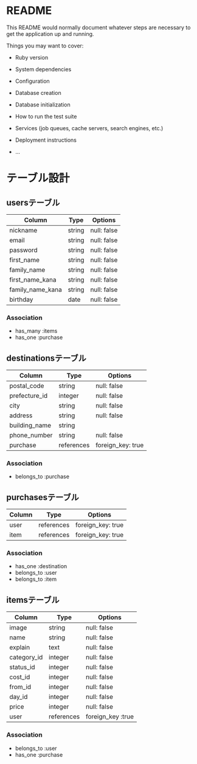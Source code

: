 # README

This README would normally document whatever steps are necessary to get the
application up and running.

Things you may want to cover:

* Ruby version

* System dependencies

* Configuration

* Database creation

* Database initialization

* How to run the test suite

* Services (job queues, cache servers, search engines, etc.)

* Deployment instructions

* ...


# テーブル設計


## usersテーブル

| Column           | Type     | Options     |
| ---------------- | -------- | ----------- |
| nickname         | string   | null: false |
| email            | string   | null: false |
| password         | string   | null: false |
| first_name       | string   | null: false |
| family_name      | string   | null: false |
| first_name_kana  | string   | null: false |
| family_name_kana | string   | null: false |
| birthday         | date     | null: false |

### Association
- has_many :items
- has_one :purchase



## destinationsテーブル
 
| Column              | Type       | Options                       |
| ------------------- | ---------- | ----------------------------- |
| postal_code         | string     | null: false                   |
| prefecture_id       | integer    | null: false                   |
| city                | string     | null: false                   |
| address             | string     | null: false                   |
| building_name       | string     |                               |
| phone_number        | string     | null: false                   |
| purchase            | references |foreign_key: true              |

### Association
- belongs_to :purchase




## purchasesテーブル

| Column  | Type       | Options                       |
| --------| ---------- | ------------------------------|
| user    | references | foreign_key: true             |
| item    | references | foreign_key: true             |

### Association
- has_one :destination
- belongs_to :user
- belongs_to :item





## itemsテーブル

| Column       | Type       | Options                       |
| ------------ | --------   | ----------------------------- |
| image        | string     | null: false                   |
| name         | string     | null: false                   |
| explain      | text       | null: false                   |
| category_id  | integer    | null: false                   |
| status_id    | integer    | null: false                   |
| cost_id      | integer    | null: false                   |
| from_id      | integer    | null: false                   |
| day_id       | integer    | null: false                   |
| price        | integer    | null: false                   |
| user         | references | foreign_key :true             |

### Association
- belongs_to :user
- has_one :purchase
